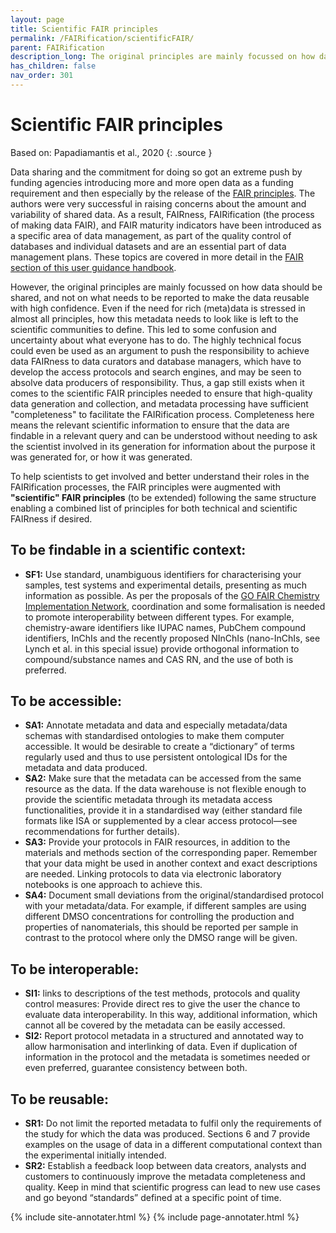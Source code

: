 ```yaml
---
layout: page
title: Scientific FAIR principles
permalink: /FAIRification/scientificFAIR/
parent: FAIRification
description_long: The original principles are mainly focussed on how data should be shared, and not on what needs to be reported to make the data reusable with high confidence. Thus, a gap still exists when it comes to the scientific FAIR principles needed to ensure that high-quality data generation and collection, and metadata processing have sufficient "completeness" to facilitate the FAIRification process.
has_children: false
nav_order: 301
---
```


# Scientific FAIR principles
Based on: Papadiamantis et al., 2020
{: .source }

Data sharing and the commitment for doing so got an extreme push by funding agencies introducing more and more open data as a funding requirement and then especially by the release of the [FAIR principles](https://www.force11.org/group/fairgroup/fairprinciples). The authors were very successful in raising concerns about the amount and variability of shared data. As a result, FAIRness, FAIRification (the process of making data FAIR), and FAIR maturity indicators have been introduced as a specific area of data management, as part of the quality control of databases and individual datasets and are an essential part of data management plans. These topics are covered in more detail in the [FAIR section of this user guidance handbook](../).

However, the original principles are mainly focussed on how data should be shared, and not on what needs to be reported to make the data reusable with high confidence. Even if the need for rich (meta)data is stressed in almost all principles, how this metadata needs to look like is left to the scientific communities to define. This led to some confusion and uncertainty about what everyone has to do. The highly technical focus could even be used as an argument to push the responsibility to achieve data FAIRness to data curators and database managers, which have to develop the access protocols and search engines, and may be seen to absolve data producers of responsibility. Thus, a gap still exists when it comes to the scientific FAIR principles needed to ensure that high-quality data generation and collection, and metadata processing have sufficient "completeness" to facilitate the FAIRification process. Completeness here means the relevant scientific information to ensure that the data are findable in a relevant query and can be understood without needing to ask the scientist involved in its generation for information about the purpose it was generated for, or how it was generated.

To help scientists to get involved and better understand their roles in the FAIRification processes, the FAIR principles were augmented with **"scientific" FAIR principles** (to be extended) following the same structure enabling a combined list of principles for both technical and scientific FAIRness if desired.

## To be findable in a scientific context:
- **SF1:** Use standard, unambiguous identifiers for characterising your samples, test systems and experimental details, presenting as much information as possible. As per the proposals of the [GO FAIR Chemistry Implementation Network](https://www.go-fair.org/implementation-networks/overview/chemistryin/), coordination and some formalisation is needed to promote interoperability between different types. For example, chemistry-aware identifiers like IUPAC names, PubChem compound identifiers, InChIs and the recently proposed NInChIs (nano-InChIs, see Lynch et al. in this special issue) provide orthogonal information to compound/substance names and CAS RN, and the use of both is preferred.

## To be accessible:
- **SA1:** Annotate metadata and data and especially metadata/data schemas with standardised ontologies to make them computer accessible. It would be desirable to create a “dictionary” of terms regularly used and thus to use persistent ontological IDs for the metadata and data produced.
- **SA2:** Make sure that the metadata can be accessed from the same resource as the data. If the data warehouse is not flexible enough to provide the scientific metadata through its metadata access functionalities, provide it in a standardised way (either standard file formats like ISA or supplemented by a clear access protocol—see recommendations for further details).
- **SA3:** Provide your protocols in FAIR resources, in addition to the materials and methods section of the corresponding paper. Remember that your data might be used in another context and exact descriptions are needed. Linking protocols to data via electronic laboratory notebooks is one approach to achieve this.
- **SA4:** Document small deviations from the original/standardised protocol with your metadata/data. For example, if different samples are using different DMSO concentrations for controlling the production and properties of nanomaterials, this should be reported per sample in contrast to the protocol where only the DMSO range will be given.

## To be interoperable:
- **SI1:** links to descriptions of the test methods, protocols and quality control measures: Provide direct res to give the user the chance to evaluate data interoperability. In this way, additional information, which cannot all be covered by the metadata can be easily accessed.
- **SI2:** Report protocol metadata in a structured and annotated way to allow harmonisation and interlinking of data. Even if duplication of information in the protocol and the metadata is sometimes needed or even preferred, guarantee consistency between both.

## To be reusable:
- **SR1:** Do not limit the reported metadata to fulfil only the requirements of the study for which the data was produced. Sections 6 and 7 provide examples on the usage of data in a different computational context than the experimental initially intended.
- **SR2:** Establish a feedback loop between data creators, analysts and customers to continuously improve the metadata completeness and quality. Keep in mind that scientific progress can lead to new use cases and go beyond “standards” defined at a specific point of time.

<script src="/user-handbook/assets/js/annotater.js"></script>
{% include site-annotater.html %}
{% include page-annotater.html %}

